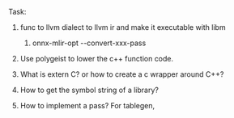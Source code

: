 Task:
1. func to llvm dialect to llvm ir and make it executable with libm
	1. onnx-mlir-opt --convert-xxx-pass
2. Use polygeist to lower the c++ function code.
3. What is extern C? or how to create a c wrapper around C++?
4. How to get the symbol string of a library?

1. How to implement a pass? For tablegen, 